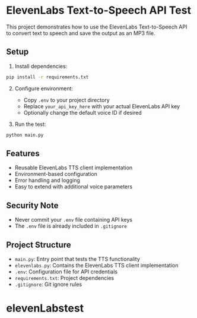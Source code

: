 # ElevenLabs Text-to-Speech API Test

This project demonstrates how to use the ElevenLabs Text-to-Speech API to convert text to speech and save the output as an MP3 file.

## Setup

1. Install dependencies:
```bash
pip install -r requirements.txt
```

2. Configure environment:
   - Copy `.env` to your project directory
   - Replace `your_api_key_here` with your actual ElevenLabs API key
   - Optionally change the default voice ID if desired

3. Run the test:
```bash
python main.py
```

## Features

- Reusable ElevenLabs TTS client implementation
- Environment-based configuration
- Error handling and logging
- Easy to extend with additional voice parameters

## Security Note

- Never commit your `.env` file containing API keys
- The `.env` file is already included in `.gitignore`

## Project Structure

- `main.py`: Entry point that tests the TTS functionality
- `elevenlabs.py`: Contains the ElevenLabs TTS client implementation
- `.env`: Configuration file for API credentials
- `requirements.txt`: Project dependencies
- `.gitignore`: Git ignore rules
# elevenLabstest
